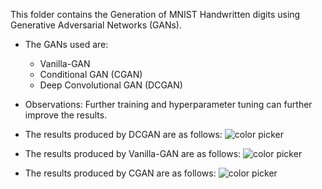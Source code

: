 This folder contains the Generation of MNIST Handwritten digits using Generative Adversarial Networks (GANs).
- The GANs used are:
    - Vanilla-GAN
    - Conditional GAN (CGAN)
    - Deep Convolutional GAN (DCGAN)
- Observations: Further training and hyperparameter tuning can further improve the results.
- The results produced by DCGAN are as follows:
![color picker](https://github.com/213079003/MNIST_Generation_Classification/blob/main/Generation/DCGAN/progressDCGAN.gif)

- The results produced by Vanilla-GAN are as follows:
![color picker](https://github.com/213079003/MNIST_Generation_Classification/blob/main/Generation/Vanilla-GAN/Vanilla_GAN_progress.gif)

- The results produced by CGAN are as follows:
![color picker](https://github.com/213079003/MNIST_Generation_Classification/blob/main/Generation/C-GAN/CGAN_progress.gif)


